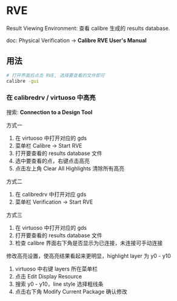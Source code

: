 
# RVE

Result Viewing Environment: 查看 calibre 生成的 results database.

doc: Physical Verification -> **Calibre RVE User's Manual**

## 用法

```sh
# 打开界面后点击 RVE, 选择要查看的文件即可
calibre -gui
```

### 在 calibredrv / virtuoso 中高亮

搜索: **Connection to a Design Tool**

方式一

1. 在 virtuoso 中打开对应的 gds
2. 菜单栏 Calibre -> Start RVE
3. 打开要查看的 results database 文件
4. 选中要查看的点，右键点击高亮
5. 点击左上角 Clear All Highlights 清除所有高亮

方式二

1. 在 calibredrv 中打开对应 gds
2. 菜单栏 Verification -> Start RVE

方式三

1. 在 virtuoso 中打开对应的 gds
2. 打开要查看的 results database 文件
3. 检查 calibre 界面右下角是否显示为已连接，未连接可手动连接

修改高亮设置，使高亮结果看起来更明显，highlight layer 为 y0 - y10

1. virtuoso 中右键 layers 所在菜单栏
2. 点击 Edit Display Resource
3. 搜索 y0 - y10，line style 选择粗线条
4. 点击右下角 Modify Current Package 确认修改
